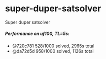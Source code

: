 # super-duper-satsolver
Super duper satsolver

##### Performance on uf100, TL=5s:
 - @720c781 528/1000 solved, 2965s total
 - @da72d5d 958/1000 solved, 1126s total
